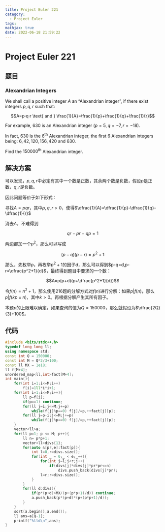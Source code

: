 ```yaml
---
title: Project Euler 221
category:
  - Project Euler
tags:
mathjax: true
date: 2022-06-18 21:59:22
---
```


<escape><!-- more --></escape>

# Project Euler 221

## 题目

### Alexandrian Integers

We shall call a positive integer $A$ an “Alexandrian integer”, if there exist integers $p, q, r$ such that:

$$A=p·q·r \text{ and } \frac{1}{A}=\frac{1}{p}+\frac{1}{q}+\frac{1}{r}$$

For example, $630$ is an Alexandrian integer ($p = 5, q = -7, r = -18$).

In fact, $630$ is the $6^{\text{th}}$ Alexandrian integer,  the first $6$ Alexandrian integers being: $6, 42, 120, 156, 420$ and $630$.

Find the $150000^{\text{th}}$ Alexandrian integer.

## 解决方案

可以发现，$p,q,r$中必定有其中一个数是正数，其余两个数是负数，假设$p$是正数，$q,r$是负数。

因此问题等价于如下形式：

寻找$A=pqr$，其中$p,q,r>0$，使得$\dfrac{1}{A}=\dfrac{1}{p}-\dfrac{1}{q}-\dfrac{1}{r}$

消去$A$，不难得到

$$qr-pr-qp=1$$

两边都加一个$p^2$，那么可以写成

$$(p-q)(p-r)=p^2+1$$

那么，先枚举$p$，再枚举$p^2+1$的因子$d$，那么可以得到$p-q=d,p-r=\dfrac{p^2+1}{d}$，最终得到题目中要求的一个数：

$$A=p(p+d)(p+\dfrac{p^2+1}{d})$$

令$f(n)=n^2+1$，那么使用216题的分解方式对$f(n)$进行分解：如果$p|f(n)$，那么$p|f(kp\pm n)$，其中$k>0$。再根据分解产生其所有因子。

本题$p$的上限难以确定，如果查询的值为$Q=150000$，那么就假设为$\dfrac{2Q}{3}+100$。

## 代码

```C++
#include <bits/stdc++.h>
typedef long long ll;
using namespace std;
const int Q = 150000;
const int M = Q*2/3+100;
const ll MX = 1e18;
ll f[M+4];
unordered_map<ll,int>fact[M+4];
int main(){
    for(int i=1;i<=M;i++)
        f[i]=1ll*i*i+1;
    for(int i=1;i<=M;i++){
        ll p=f[i];
        if(p==1) continue;
        for(ll j=i;j<=M;j+=p)
            while(f[j]%p==0) f[j]/=p,++fact[j][p];
        for(ll j=p-i;j<=M;j+=p)
            while(f[j]%p==0) f[j]/=p,++fact[j][p];
    }
    vector<ll>a;
    for(ll p=1; p <= M; p++){
        ll n= p*p+1;
        vector<ll>divs{1};
        for(auto &[pr,e]:fact[p]){
            int l=0,r=divs.size();
            for(int _ = 0;_ < e;_++){
                for(int j=l;j<r;j++)
                    if(divs[j]*divs[j]*pr*pr<=n)
                        divs.push_back(divs[j]*pr);
                l=r;r=divs.size();
            }
        }
        for(ll d:divs){
            if(p*(p+d)>MX/(p+(p*p+1)/d)) continue;
            a.push_back(p*(p+d)*(p+(p*p+1)/d));
        }
    }
    sort(a.begin(),a.end());
    ll ans=a[Q-1];
    printf("%lld\n",ans);
}
```
